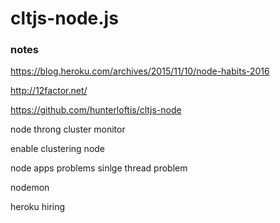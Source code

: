 # cltjs-node.js


### notes

https://blog.heroku.com/archives/2015/11/10/node-habits-2016

http://12factor.net/

https://github.com/hunterloftis/cltjs-node

node throng cluster monitor

enable clustering node

node apps problems sinlge thread problem

nodemon

heroku hiring
